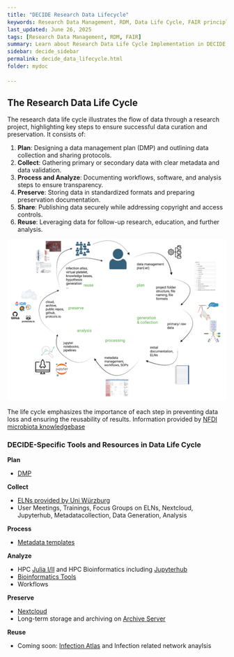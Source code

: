 ```yaml
---
title: "DECIDE Research Data Lifecycle"
keywords: Research Data Management, RDM, Data Life Cycle, FAIR principles
last_updated: June 26, 2025
tags: [Research Data Management, RDM, FAIR]
summary: Learn about Research Data Life Cycle Implementation in DECIDE
sidebar: decide_sidebar
permalink: decide_data_lifecycle.html
folder: mydoc

---
```



## The Research Data Life Cycle

The research data life cycle illustrates the flow of data through a research project, highlighting key steps to ensure successful data curation and preservation. It consists of:

1. **Plan**: Designing a data management plan (DMP) and outlining data collection and sharing protocols.
2. **Collect**: Gathering primary or secondary data with clear metadata and data validation.
3. **Process and Analyze**: Documenting workflows, software, and analysis steps to ensure transparency.
4. **Preserve**: Storing data in standardized formats and preparing preservation documentation.
5. **Share**: Publishing data securely while addressing copyright and access controls.
6. **Reuse**: Leveraging data for follow-up research, education, and further analysis.

![Research Data Life Cycle](/images/2025-06-02_JB_RDM_lifecycle.png)

The life cycle emphasizes the importance of each step in preventing data loss and ensuring the reusability of results.
Information provided by [NFDI microbiota knowledgebase](https://knowledgebase.nfdi4microbiota.de/Research-Data-Management/rdm.html#NTU_LibGuides_RD_life_cycle)


### DECIDE-Specific Tools and Resources in Data Life Cycle

**Plan**
- [DMP](/rdm_planer2)

**Collect**
- [ELNs provided by Uni Würzburg](https://www.rz.uni-wuerzburg.de/dienste/forschung-digital/eln/)
- User Meetings, Trainings, Focus Groups on ELNs, Nextcloud, Jupyterhub, Metadatacollection, Data Generation, Analysis

**Process**
- [Metadata templates](/metadata_management)

**Analyze**
- HPC [Julia I/II](https://www.rz.uni-wuerzburg.de/dienste/rzserver/high-performance-computing/) and HPC Bioinformatics including [Jupyterhub](/jupyterhub)
- [Bioinformatics Tools](https://www.biozentrum.uni-wuerzburg.de/bioinfo/computing/)
- Workflows

**Preserve**
- [Nextcloud](https://www.coreunitrdm.biozentrum.uni-wuerzburg.de/)
- Long-term storage and archiving on [Archive Server](/archiving.md)

**Reuse**
- Coming soon: [Infection Atlas](/infection_atlas) and Infection related network anaylsis

